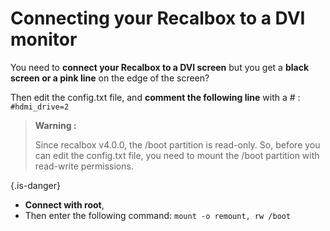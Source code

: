 # Connecting your Recalbox to a DVI monitor

You need to **connect your Recalbox to a DVI screen** but you get a **black screen or a pink line** on the edge of the screen?

Then edit the config.txt file, and **comment the following line** with a \# : `#hdmi_drive=2`


>**Warning :**
>
>Since recalbox v4.0.0, the /boot partition is read-only. So, before you can edit the config.txt file, you need to mount the /boot partition with read-write permissions.
>
{.is-danger}

* **Connect with root**, 
* Then enter the following command:  `mount -o remount, rw /boot`

